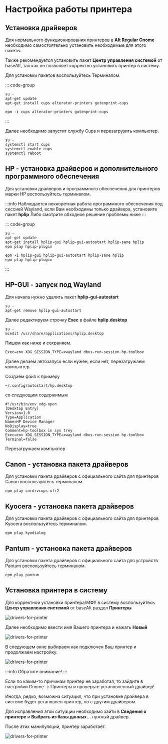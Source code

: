 # Настройка работы принтера

## Установка драйверов

Для нормального функционирования принтеров в **Alt Regular Gnome** необходимо самостоятельно установить необходимые для этого пакеты.

Также рекомендуется установить пакет **Центр управления системой** от baseAlt, так как он позволяет корректно установить принтер в систему.

Для установки пакетов воспользуйтесь Терминалом.

::: code-group

```shell[apt-get]
su -
apt-get update
apt-get install cups alterator-printers gutenprint-cups
```

```shell[epm]
epm -i cups alterator-printers gutenprint-cups
```
:::

Далее необходимо запустит службу Cups и перезагрузить компьютер.

```shell
su -
systemctl start cups
systemctl enable cups
systemctl reboot
```

## HP - установка драйверов и дополнительного программного обеспечения 

Для установки драйверов и программного обеспечения для принтеров марки HP воспользуйтесь терминалом.

:::info
Наблюдается неккоретная работа программного обеспечения под сессией Wayland, если Вам необходимы только драйвера, установите пакет **hplip**
Либо смотрите обходное решение проблемы ниже
:::

::: code-group

```shell[apt-get]
su -
apt-get update
apt-get install hplip-gui hplip-gui-autostart hplip-sane hplip
epm play hplip-plugin
```

```shell[epm]
epm -i hplip-gui hplip-gui-autostart hplip-sane hplip
epm play hplip-plugin
```
:::

## HP-GUI - запуск под Wayland

Для начала нужно удалить пакет **hplip-gui-autostart** 

```shell
su -
apt-get remove hplip-gui-autostart
```

Далее редактируем строчку **Exec** в файле **hplip.desktop**

```shell
su -
mcedit /usr/share/applications/hplip.desktop
```

Пишем как ниже и сохраняем.

```shell
Exec=env XDG_SESSION_TYPE=xwayland dbus-run-session hp-toolbox
```

Далее делаем автозапуск если нужен, если нет, перезагружаем компьютер.

Создаем файл к примеру

```shell
~/.config/autostart/hp.desktop
```

со следующим содержимым

```shell
#!/usr/bin/env xdg-open
[Desktop Entry]
Version=1.0
Type=Application
Name=HP Device Manager
NoDisplay=true
Comment=hp-toolbox in sys trey
Exec=env XDG_SESSION_TYPE=xwayland dbus-run-session hp-toolbox
Terminal=false
```

Перезагружаем компьютер

## Canon - установка пакета драйверов

Для установки пакета драйверов с официального сайта для принтеров Canon воспользуйтесь терминалом.

```shell
epm play cnrdrvcups-ufr2
```

## Kyocera - установка пакета драйверов 

Для установки пакета драйверов с официального сайта для принтеров Kyocera воспользуйтесь терминалом.

```shell
epm play kyodialog
```

## Pantum - установка пакета драйверов

Для установки пакета драйверов с официального сайта для устройств Pantum воспользуйтесь терминалом.

```shell
epm play pantum
```

## Установка принтера в систему

Для корректной установки принтера/МФУ в систему воспользуйтесь **Центр управления системой** от baseAlt раздел **Принтеры**

![drivers-for-printer](/drivers-for-printer/drivers-for-printer1.png)

Далее необходимо ввести имя Вашего принтера и нажать **Новый**

![drivers-for-printer](/drivers-for-printer/drivers-for-printer2.png)

В следующем окне выбираем как подключен Ваш принтер и продолжаем настройку.

![drivers-for-printer](/drivers-for-printer/drivers-for-printer3.png)

:::info
Обратите внимание!
:::

Если по каким-то причинам принтер не заработал, то зайдите в настройки Gnome -> Принтеры и проверьте установленный драйвер! 

Иногда, редко, возможна ситуация, что при установке драйвера в системе будет установлен принтер, но с другим драйвером.

Для исправления этой ситуации необходимо зайти в **Сведения о принтере** и **Выбрать из базы данных...** нужный драйвер.

После этих манипуляций, принтер заработает.

![drivers-for-printer](/drivers-for-printer/drivers-for-printer4.png)
